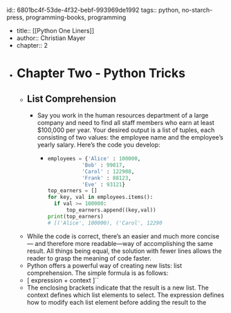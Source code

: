 id:: 6801bc4f-53de-4f32-bebf-993969de1992
tags:: python, no-starch-press, programming-books, programming

- title:: [[Python One Liners]]
- author:: Christian Mayer
- chapter:: 2
- # Chapter Two - Python Tricks
	- ## List Comprehension
		- Say you work in the human resources department of a large company and
		  need to find all staff members who earn at least $100,000 per year. Your
		  desired output is a list of tuples, each consisting of two values: the employee
		  name and the employee’s yearly salary. Here’s the code you develop:
			- ```python
			  employees = {'Alice' : 100000,
			  			 'Bob' : 99817,
			  			 'Carol' : 122908,
			  			 'Frank' : 88123,
			  			 'Eve' : 93121}
			  top_earners = []
			  for key, val in employees.items():
			  	if val >= 100000:
			  		top_earners.append((key,val))
			  print(top_earners)
			  # [('Alice', 100000), ('Carol', 12290
			  ```
	- While the code is correct, there’s an easier and much more concise—
	  and therefore more readable—way of accomplishing the same result. All
	  things being equal, the solution with fewer lines allows the reader to grasp
	  the meaning of code faster.
	- Python offers a powerful way of creating new lists: list comprehension.
	  The simple formula is as follows:
	- [ expression + context ]``
	- The enclosing brackets indicate that the result is a new list. The context
	  defines which list elements to select. The expression defines how to modify
	  each list element before adding the result to the